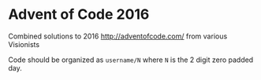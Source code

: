 # Advent of Code 2016

Combined solutions to 2016 http://adventofcode.com/ from various Visionists

Code should be organized as `username/N` where `N` is the 2 digit zero padded day. 
